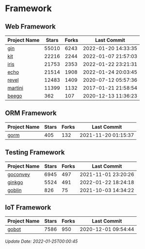 # Framework

## Web Framework
| Project Name | Stars | Forks | Last Commit |
| ------------ | ----- | ----- | ----------- |
| [gin](https://github.com/gin-gonic/gin) | 55010 | 6243 | 2022-01-20 14:33:35 |
| [kit](https://github.com/go-kit/kit) | 22216 | 2244 | 2022-01-07 21:57:03 |
| [iris](https://github.com/kataras/iris) | 21753 | 2353 | 2022-01-22 23:21:31 |
| [echo](https://github.com/labstack/echo) | 21514 | 1908 | 2022-01-24 20:03:45 |
| [revel](https://github.com/revel/revel) | 12483 | 1409 | 2020-07-12 05:57:36 |
| [martini](https://github.com/go-martini/martini) | 11399 | 1132 | 2017-01-21 21:58:54 |
| [beego](https://github.com/astaxie/beego) | 362 | 107 | 2020-12-13 11:36:23 |

## ORM Framework
| Project Name | Stars | Forks | Last Commit |
| ------------ | ----- | ----- | ----------- |
| [gorm](https://github.com/jinzhu/gorm) | 405 | 132 | 2021-11-20 01:15:37 |

## Testing Framework
| Project Name | Stars | Forks | Last Commit |
| ------------ | ----- | ----- | ----------- |
| [goconvey](https://github.com/smartystreets/goconvey) | 6945 | 497 | 2021-11-01 23:20:26 |
| [ginkgo](https://github.com/onsi/ginkgo) | 5524 | 491 | 2022-01-22 18:24:18 |
| [goblin](https://github.com/franela/goblin) | 826 | 75 | 2021-10-03 14:34:22 |

## IoT Framework
| Project Name | Stars | Forks | Last Commit |
| ------------ | ----- | ----- | ----------- |
| [gobot](https://github.com/hybridgroup/gobot) | 7586 | 950 | 2020-12-01 09:54:44 |

*Update Date: 2022-01-25T00:00:45*